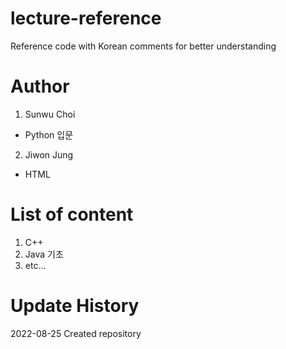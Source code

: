 # lecture-reference
Reference code with Korean comments for better understanding

# Author
1. Sunwu Choi
- Python 입문
2. Jiwon Jung
- HTML

# List of content
1. C++
2. Java 기초
3. etc...

# Update History
2022-08-25 Created repository
